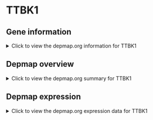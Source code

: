 <h1>TTBK1</h1>

<h2>Gene information</h2>
<details>
  <summary>Click to view the depmap.org information for TTBK1</summary>
  <iframe src="https://depmap.org/portal/gene/TTBK1?tab=about" style="border:none;width:100%;height:800px"></iframe>
</details>

<h2>Depmap overview</h2>
<details>
  <summary>Click to view the depmap.org summary for TTBK1</summary>
  <iframe src="https://depmap.org/portal/gene/TTBK1?tab=overview" style="border:none;width:100%;height:800px"></iframe>
</details>

<h2>Depmap expression</h2>
<details>
  <summary>Click to view the depmap.org expression data for TTBK1</summary>
  <iframe src="https://depmap.org/portal/gene/TTBK1?tab=characterization" style="border:none;width:100%;height:800px"></iframe>
</details>


<!--
<h2>Reactome Pathway diagram</h2>
<details>
  <summary>Click to view Reactome pathway for TTBK1</summary>
  PNAME
</details>
-->


